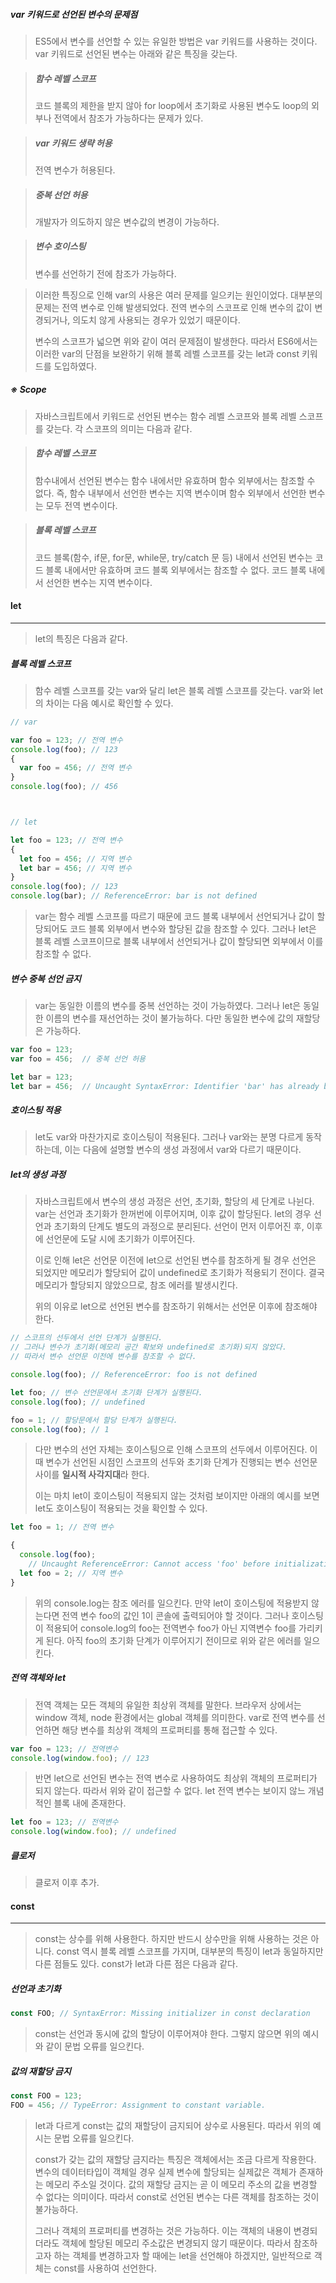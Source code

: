 ##### var 키워드로 선언된 변수의 문제점

> ES5에서 변수를 선언할 수 있는 유일한 방법은 var 키워드를 사용하는 것이다. var 키워드로 선언된 변수는 아래와 같은 특징을 갖는다. 

> ##### 함수 레벨 스코프
>
> 코드 블록의 제한을 받지 않아 for loop에서 초기화로 사용된 변수도 loop의 외부나 전역에서 참조가 가능하다는 문제가 있다.

> ##### var 키워드 생략 허용
>
> 전역 변수가 허용된다.

> ##### 중복 선언 허용
>
> 개발자가 의도하지 않은 변수값의 변경이 가능하다.

> ##### 변수 호이스팅
>
> 변수를 선언하기 전에 참조가 가능하다.

> 이러한 특징으로 인해 var의 사용은 여러 문제를 일으키는 원인이었다. 대부분의 문제는 전역 변수로 인해 발생되었다. 전역 변수의 스코프로 인해 변수의 값이 변경되거나, 의도치 않게 사용되는 경우가 있었기 때문이다. 
>
> 변수의 스코프가 넓으면 위와 같이 여러 문제점이 발생한다. 따라서 ES6에서는 이러한 var의 단점을 보완하기 위해 블록 레벨 스코프를 갖는 let과 const 키워드를 도입하였다.



##### ※ Scope

> 자바스크립트에서 키워드로 선언된 변수는 함수 레벨 스코프와 블록 레벨 스코프를 갖는다. 각 스코프의 의미는 다음과 같다.

> ##### 함수 레벨 스코프
>
> 함수내에서 선언된 변수는 함수 내에서만 유효하며 함수 외부에서는 참조할 수 없다. 즉, 함수 내부에서 선언한 변수는 지역 변수이며 함수 외부에서 선언한 변수는 모두 전역 변수이다.

> ##### 블록 레벨 스코프
>
> 코드 블록(함수, if문, for문, while문, try/catch 문 등) 내에서 선언된 변수는 코드 블록 내에서만 유효하며 코드 블록 외부에서는 참조할 수 없다. 코드 블록 내에서 선언한 변수는 지역 변수이다.





#### let

------

> let의 특징은 다음과 같다.



##### 블록 레벨 스코프

> 함수 레벨 스코프를 갖는 var와 달리 let은 블록 레벨 스코프를 갖는다. var와 let의 차이는 다음 예시로 확인할 수 있다.

```js
// var 

var foo = 123; // 전역 변수
console.log(foo); // 123
{
  var foo = 456; // 전역 변수
}
console.log(foo); // 456



// let

let foo = 123; // 전역 변수
{
  let foo = 456; // 지역 변수
  let bar = 456; // 지역 변수
}
console.log(foo); // 123
console.log(bar); // ReferenceError: bar is not defined
```

> var는 함수 레벨 스코프를 따르기 때문에 코드 블록 내부에서 선언되거나 값이 할당되어도 코드 블록 외부에서 변수와 할당된 값을 참조할 수 있다. 그러나 let은 블록 레벨 스코프이므로 블록 내부에서 선언되거나 값이 할당되면 외부에서 이를 참조할 수 없다.



##### 변수 중복 선언 금지

> var는 동일한 이름의 변수를 중복 선언하는 것이 가능하였다. 그러나 let은 동일한 이름의 변수를 재선언하는 것이 불가능하다. 다만 동일한 변수에 값의 재할당은 가능하다.

```js
var foo = 123;
var foo = 456;  // 중복 선언 허용

let bar = 123;
let bar = 456;  // Uncaught SyntaxError: Identifier 'bar' has already been declared
```



##### 호이스팅 적용

> let도 var와 마찬가지로 호이스팅이 적용된다. 그러나 var와는 분명 다르게 동작하는데, 이는 다음에 설명할 변수의 생성 과정에서 var와 다르기 때문이다.



##### let의 생성 과정

> 자바스크립트에서 변수의 생성 과정은 선언, 초기화, 할당의 세 단계로 나뉜다. var는 선언과 초기화가 한꺼번에 이루어지며, 이후 값이 할당된다. let의 경우 선언과 초기화의 단계도 별도의 과정으로 분리된다. 선언이 먼저 이루어진 후, 이후에 선언문에 도달 시에 초기화가 이루어진다. 
>
> 이로 인해 let은 선언문 이전에 let으로 선언된 변수를 참조하게 될 경우 선언은 되었지만 메모리가 할당되어 값이 undefined로 초기화가 적용되기 전이다. 결국 메모리가 할당되지 않았으므로, 참조 에러를 발생시킨다.
>
> 위의 이유로 let으로 선언된 변수를 참조하기 위해서는 선언문 이후에 참조해야 한다.

```js
// 스코프의 선두에서 선언 단계가 실행된다.
// 그러나 변수가 초기화(메모리 공간 확보와 undefined로 초기화)되지 않았다.
// 따라서 변수 선언문 이전에 변수를 참조할 수 없다.

console.log(foo); // ReferenceError: foo is not defined

let foo; // 변수 선언문에서 초기화 단계가 실행된다.
console.log(foo); // undefined

foo = 1; // 할당문에서 할당 단계가 실행된다.
console.log(foo); // 1
```

> 다만 변수의 선언 자체는 호이스팅으로 인해 스코프의 선두에서 이루어진다. 이때 변수가 선언된 시점인 스코프의 선두와 초기화 단계가 진행되는 변수 선언문 사이를 **일시적 사각지대**라 한다.
>
> 이는 마치 let이 호이스팅이 적용되지 않는 것처럼 보이지만 아래의 예시를 보면 let도 호이스팅이 적용되는 것을 확인할 수 있다.

```js
let foo = 1; // 전역 변수

{
  console.log(foo); 
    // Uncaught ReferenceError: Cannot access 'foo' before initialization
  let foo = 2; // 지역 변수
}
```

> 위의 console.log는 참조 에러를 일으킨다. 만약 let이 호이스팅에 적용받지 않는다면 전역 변수 foo의 값인 1이 콘솔에 출력되어야 할 것이다. 그러나 호이스팅이 적용되어 console.log의 foo는 전역변수 foo가 아닌 지역변수 foo를 가리키게 된다. 아직 foo의 초기화 단계가 이루어지기 전이므로 위와 같은 에러를 일으킨다.



##### 전역 객체와 let

> 전역 객체는 모든 객체의 유일한 최상위 객체를 말한다. 브라우저 상에서는 window 객체, node 환경에서는 global 객체를 의미한다. var로 전역 변수를 선언하면 해당 변수를 최상위 객체의 프로퍼티를 통해 접근할 수 있다.

```js
var foo = 123; // 전역변수
console.log(window.foo); // 123
```

> 반면 let으로 선언된 변수는 전역 변수로 사용하여도 최상위 객체의 프로퍼티가 되지 않는다. 따라서 위와 같이 접근할 수 없다. let 전역 변수는 보이지 않느 개념적인 블록 내에 존재한다.

```js
let foo = 123; // 전역변수
console.log(window.foo); // undefined
```



##### 클로저

> 클로저 이후 추가.





#### const

------

> const는 상수를 위해 사용한다. 하지만 반드시 상수만을 위해 사용하는 것은 아니다. const 역시 블록 레벨 스코프를 가지며, 대부분의 특징이 let과 동일하지만 다른 점들도 있다. const가 let과 다른 점은 다음과 같다.



##### 선언과 초기화

```js
const FOO; // SyntaxError: Missing initializer in const declaration
```

> const는 선언과 동시에 값의 할당이 이루어져야 한다. 그렇지 않으면 위의 예시와 같이 문법 오류를 일으킨다.



##### 값의 재할당 금지

```js
const FOO = 123;
FOO = 456; // TypeError: Assignment to constant variable.
```

> let과 다르게 const는 값의 재할당이 금지되어 상수로 사용된다. 따라서 위의 예시는 문법 오류를 일으킨다. 
>
> const가 갖는 값의 재할당 금지라는 특징은 객체에서는 조금 다르게 작용한다. 변수의 데이터타입이 객체일 경우 실제 변수에 할당되는 실제값은 객체가 존재하는 메모리 주소일 것이다. 값의 재할당 금지는 곧 이 메모리 주소의 값을 변경할 수 없다는 의미이다. 따라서 const로 선언된 변수는 다른 객체를 참조하는 것이 불가능하다. 
>
> 그러나 객체의 프로퍼티를 변경하는 것은 가능하다. 이는 객체의 내용이 변경되더라도 객체에 할당된 메모리 주소값은 변경되지 않기 때문이다. 따라서 참조하고자 하는 객체를 변경하고자 할 때에는 let을 선언해야 하겠지만, 일반적으로 객체는 const를 사용하여 선언한다.





